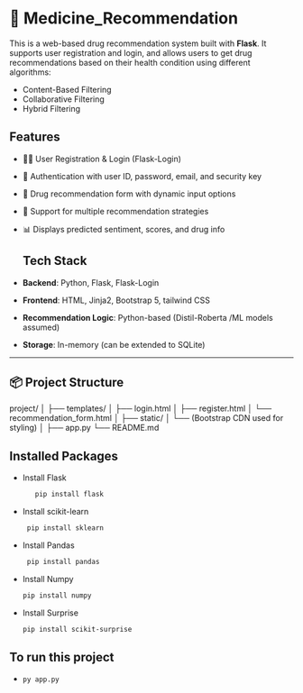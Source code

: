 # 💊 Medicine_Recommendation

This is a web-based drug recommendation system built with **Flask**. It supports user registration and login, and allows users to get drug recommendations based on their health condition using different algorithms:
- Content-Based Filtering
- Collaborative Filtering
- Hybrid Filtering

 ## Features

- 🧑‍💻 User Registration & Login (Flask-Login)
- 🔐 Authentication with user ID, password, email, and security key
- 📄 Drug recommendation form with dynamic input options
- 🤖 Support for multiple recommendation strategies
- 📊 Displays predicted sentiment, scores, and drug info

  ## Tech Stack

- **Backend**: Python, Flask, Flask-Login
- **Frontend**: HTML, Jinja2, Bootstrap 5, tailwind CSS
- **Recommendation Logic**: Python-based (Distil-Roberta /ML models assumed)
- **Storage**: In-memory (can be extended to SQLite)

---

## 📦 Project Structure

project/ │ ├── templates/ │ ├── login.html │ ├── register.html │ └── recommendation_form.html │ ├── static/ │ └── (Bootstrap CDN used for styling) │ ├── app.py └── README.md


## Installed Packages
  - Install Flask
    ```bash
       pip install flask
    
  - Install scikit-learn
    ``` bash
     pip install sklearn
    
  - Install Pandas
    ``` bash
     pip install pandas
    
  - Install Numpy
     ``` bash
     pip install numpy

  - Install Surprise
     ``` bash
     pip install scikit-surprise

## To run this project
   - 
      ``` bash
      py app.py
